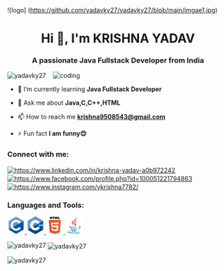 ![logo] (https://github.com/yadavky27/yadavky27/blob/main/imgae1.jpg)
<h1 align="center">Hi 👋, I'm KRISHNA YADAV</h1>
<h3 align="center">A passionate Java Fullstack Developer from India</h3>
<img align="right" alt="coding" width="400" src="https://www.clipartmax.com/png/middle/249-2494037_open-working-on-computer-animated-gif.png"
<p align="left"> <img src="https://komarev.com/ghpvc/?username=yadavky27&label=Profile%20views&color=0e75b6&style=flat" alt="yadavky27" /> </p>

- 🌱 I’m currently learning **Java Fullstack Developer**

- 💬 Ask me about **Java,C,C++,HTML**

- 📫 How to reach me **krishna9508543@gmail.com**

- ⚡ Fun fact **I am funny😊**

<h3 align="left">Connect with me:</h3>
<p align="left">
<a href="https://linkedin.com/in/https://www.linkedin.com/in/krishna-yadav-a0b972242" target="blank"><img align="center" src="https://raw.githubusercontent.com/rahuldkjain/github-profile-readme-generator/master/src/images/icons/Social/linked-in-alt.svg" alt="https://www.linkedin.com/in/krishna-yadav-a0b972242" height="30" width="40" /></a>
<a href="https://fb.com/https://www.facebook.com/profile.php?id=100051221794863" target="blank"><img align="center" src="https://raw.githubusercontent.com/rahuldkjain/github-profile-readme-generator/master/src/images/icons/Social/facebook.svg" alt="https://www.facebook.com/profile.php?id=100051221794863" height="30" width="40" /></a>
<a href="https://instagram.com/https://www.instagram.com/ykrishna7782/" target="blank"><img align="center" src="https://raw.githubusercontent.com/rahuldkjain/github-profile-readme-generator/master/src/images/icons/Social/instagram.svg" alt="https://www.instagram.com/ykrishna7782/" height="30" width="40" /></a>
</p>

<h3 align="left">Languages and Tools:</h3>
<p align="left"> <a href="https://www.cprogramming.com/" target="_blank" rel="noreferrer"> <img src="https://raw.githubusercontent.com/devicons/devicon/master/icons/c/c-original.svg" alt="c" width="40" height="40"/> </a> <a href="https://www.w3schools.com/cpp/" target="_blank" rel="noreferrer"> <img src="https://raw.githubusercontent.com/devicons/devicon/master/icons/cplusplus/cplusplus-original.svg" alt="cplusplus" width="40" height="40"/> </a> <a href="https://www.w3.org/html/" target="_blank" rel="noreferrer"> <img src="https://raw.githubusercontent.com/devicons/devicon/master/icons/html5/html5-original-wordmark.svg" alt="html5" width="40" height="40"/> </a> <a href="https://www.java.com" target="_blank" rel="noreferrer"> <img src="https://raw.githubusercontent.com/devicons/devicon/master/icons/java/java-original.svg" alt="java" width="40" height="40"/> </a> </p>

<p><img align="left" src="https://github-readme-stats.vercel.app/api/top-langs?username=yadavky27&show_icons=true&locale=en&layout=compact" alt="yadavky27" /></p>

<p>&nbsp;<img align="center" src="https://github-readme-stats.vercel.app/api?username=yadavky27&show_icons=true&locale=en" alt="yadavky27" /></p>

<p><img align="center" src="https://github-readme-streak-stats.herokuapp.com/?user=yadavky27&" alt="yadavky27" /></p>
